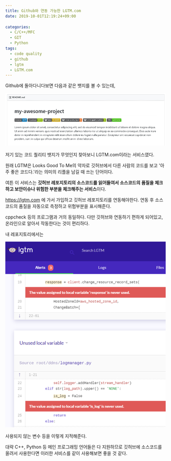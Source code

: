 ```yaml
---
title: Github와 연동 가능한 LGTM.com
date: 2019-10-01T12:19:24+09:00

categories:
  - C/C++/MFC
  - GIT
  - Python
tags:
  - code quality
  - github
  - lgtm
  - LGTM.com
---
```

Github에 돌아다니다보면 다음과 같은 뱃지를 볼 수 있는데,

![](/assets/images/github_scrot.png)

저기 있는 코드 퀄리티 뱃지가 무엇인지 찾아보니 LGTM.com이라는 서비스였다.

원래 LGTM은 Looks Good To Me의 약자로 깃허브에서 다른 사람의 코드를 보고 '아주 좋은 코드다.'라는 의미의 리플을 남길 때 쓰는 단어이다.

여튼 이 서비스는 **깃허브 레포지토리의 소스코드를 읽어들여서 소스코드의 품질을 체크하고 보안이슈나 위험한 부분을 체크해주는 서비스**이다.

<https://lgtm.com> 에 가서 가입하고 깃허브 레포지토리를 연동해야한다. 연동 후 소스코드의 품질을 자동으로 측정하고 위험부분을 표시해준다.

cppcheck 등의 프로그램과 거의 동일하다. 다만 깃허브와 연동하기 편하게 되어있고, 온라인으로 알아서 작동한다는 것이 편리하다.

내 레포지토리에서는

![](/assets/images/lgtm-screenshot.png)

사용되지 않는 변수 등을 이렇게 지적해준다.

대략 C++, Python 등 메인 프로그래밍 언어들은 다 지원하므로 깃허브에 소스코드를 올려서 사용한다면 이러한 서비스를 같이 사용해보면 좋을 것 같다.
